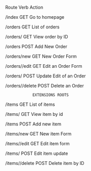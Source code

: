 Route       				 Verb				Action

/index			       	 GET				Go to homepage

/orders				       GET				List of orders

/orders/<id>			   GET				View order by ID

/orders				       POST				Add New Order

/orders/new		       GET				New Order Form

/orders/<id>/edit		 GET				Edit an Order Form

/orders/<id>			   POST				Update Edit of an Order

/orders/<id>/delete	 POST 				Delete an Order


                EXTENSIONS ROOTS

/items			       	GET				List of items

/items/<id>			    GET				View item by id

/items				      POST				Add new item

/items/new			    GET				New item Form

/items/<id>/edit		GET				Edit item form

/items/<id>			    POST				Edit item update

/items/<id>/delete	POST				Delete item by ID
